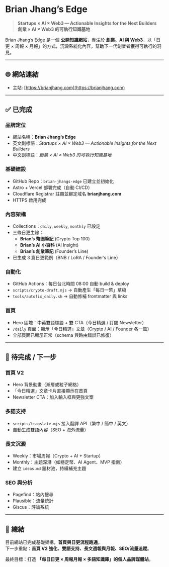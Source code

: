 # Brian Jhang’s Edge

> **Startups × AI × Web3 — Actionable Insights for the Next Builders**  
> **創業 × AI × Web3 的可執行知識基地**

Brian Jhang’s Edge 是一個 **公開知識網站**，專注於 **創業、AI 與 Web3**，以「日更 × 周報 × 月報」的方式，沉澱系統化內容，幫助下一代創業者獲得可執行的洞見。

---

## 🌐 網站連結
- 主站: [https://brianjhang.com](https://brianjhang.com)

---

## ✅ 已完成

### 品牌定位
- 網站名稱：**Brian Jhang’s Edge**
- 英文副標語：*Startups × AI × Web3 — Actionable Insights for the Next Builders*
- 中文副標語：*創業 × AI × Web3 的可執行知識基地*

### 基礎建設
- GitHub Repo：`brian-jhangs-edge` 已建立並初始化
- Astro + Vercel 部署完成（自動 CI/CD）
- Cloudflare Registrar 註冊並綁定域名 **brianjhang.com**
- HTTPS 啟用完成

### 內容架構
- Collections：`daily`, `weekly`, `monthly` 已設定
- 三條日更主線：
  - **Brian’s 幣圈筆記** (Crypto Top 100)
  - **Brian’s AI 小百科** (AI Insight)
  - **Brian’s 創業筆記** (Founder’s Line)
- 已生成 3 篇日更範例（BNB / LoRA / Founder’s Line）

### 自動化
- GitHub Actions：每日台北時間 08:00 自動 build & deploy
- `scripts/crypto-draft.mjs` → 自動產生「每日一幣」草稿
- `tools/autofix_daily.sh` → 自動修補 frontmatter 與 links

### 首頁
- Hero 區塊：中英雙語標語 + 雙 CTA（今日精選 / 訂閱 Newsletter）
- `/daily` 頁面：顯示「今日精選」文章（Crypto / AI / Founder 各一篇）
- 全部頁面已顯示正常（schema 與路由錯誤已修復）

---

## 🚧 待完成 / 下一步

### 首頁 V2
- Hero 背景動畫（漸層或粒子網格）
- 「今日精選」文章卡片直接顯示在首頁
- Newsletter CTA：加入輸入框與更強文案

### 多語支持
- `scripts/translate.mjs` 接入翻譯 API（繁中 / 簡中 / 英文）
- 自動生成雙語內容（SEO + 海外流量）

### 長文沉澱
- Weekly：市場周報（Crypto + AI + Startup）
- Monthly：主題深潛（如穩定幣、AI Agent、MVP 指南）
- 建立 `ideas.md` 題材池，持續補充主題

### SEO 與分析
- Pagefind：站內搜尋
- Plausible：流量統計
- Giscus：評論系統

---

## 🎯 總結
目前網站已完成基礎架構，**首頁與日更流程跑通**。  
下一步重點：**首頁 V2 強化、雙語支持、長文週報與月報、SEO/流量追蹤**。  

最終目標：打造 **「每日日更 × 周報月報 × 多語知識庫」的個人品牌媒體站**。
